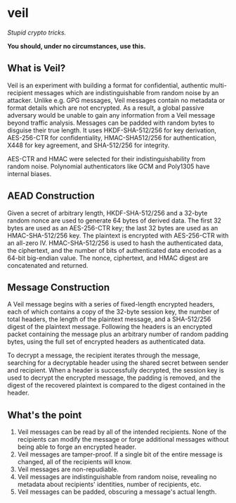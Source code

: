 # veil

_Stupid crypto tricks._

**You should, under no circumstances, use this.**

## What is Veil?

Veil is an experiment with building a format for confidential, authentic multi-recipient messages
which are indistinguishable from random noise by an attacker. Unlike e.g. GPG messages, Veil
messages contain no metadata or format details which are not encrypted. As a result, a global
passive adversary would be unable to gain any information from a Veil message beyond traffic
analysis. Messages can be padded with random bytes to disguise their true length. It uses
HKDF-SHA-512/256 for key derivation, AES-256-CTR for confidentiality, HMAC-SHA512/256 for
authentication, X448 for key agreement, and SHA-512/256 for integrity.

AES-CTR and HMAC were selected for their indistinguishability from random noise. Polynomial
authenticators like GCM and Poly1305 have internal biases.

## AEAD Construction

Given a secret of arbitrary length, HKDF-SHA-512/256 and a 32-byte random nonce are used to generate
64 bytes of derived data. The first 32 bytes are used as an AES-256-CTR key; the last 32 bytes are
used as an HMAC-SHA-512/256 key. The plaintext is encrypted with AES-256-CTR with an all-zero IV.
HMAC-SHA-512/256 is used to hash the authenticated data, the ciphertext, and the number of bits of
authenticated data encoded as a 64-bit big-endian value. The nonce, ciphertext, and HMAC digest are
concatenated and returned.

## Message Construction

A Veil message begins with a series of fixed-length encrypted headers, each of which contains a copy
of the 32-byte session key, the number of total headers, the length of the plaintext message, and a
SHA-512/256 digest of the plaintext message. Following the headers is an encrypted packet containing
the message plus an arbitrary number of random padding bytes, using the full set of encrypted
headers as authenticated data.

To decrypt a message, the recipient iterates through the message, searching for a decryptable header
using the shared secret between sender and recipient. When a header is successfully decrypted, the
session key is used to decrypt the encrypted message, the padding is removed, and the digest of the
recovered plaintext is compared to the digest contained in the header.

## What's the point

1. Veil messages can be read by all of the intended recipients. None of the recipients can modify
   the message or forge additional messages without being able to forge an encrypted header.
2. Veil messages are tamper-proof. If a single bit of the entire message is changed, all of the
   recipients will know.
3. Veil messages are non-repudiable.
4. Veil messages are indistinguishable from random noise, revealing no metadata about recipients'
   identities, number of recipients, etc.
5. Veil messages can be padded, obscuring a message's actual length.
